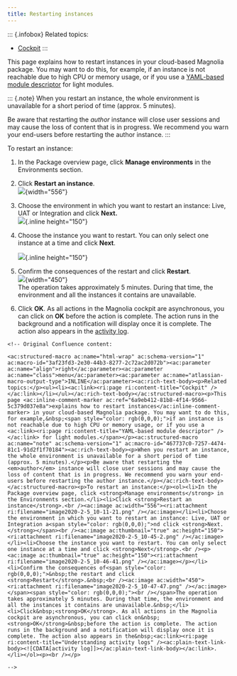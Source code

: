 ```yaml
---
title: Restarting instances
---
```


::: {.infobox}
Related topics:

-   [Cockpit](/Magnolia+Cloud/Cockpit)
:::

This page explains how to restart instances in your cloud-based Magnolia
package. You may want to do this, for example, if an instance is not
reachable due to high CPU or memory usage, or if you use a [YAML-based
module
descriptor](/Modules/Module+descriptor/YAML-based+module+descriptor) for
light modules.

::: {.note}
When you restart an instance, the whole environment is unavailable for a
short period of time (approx. 5 minutes).

Be aware that restarting the *author* instance will close user sessions
and may cause the loss of content that is in progress. We recommend you
warn your end-users before restarting the author instance.
:::

To restart an instance:

1.  In the Package overview page, click **Manage environments** in the
    Environments section.

2.  Click **Restart an instance**.\
    ![](image2020-2-5_10-11-21.png){width="556"}

3.  Choose the environment in which you want to restart an instance:
    Live, UAT or Integration and click **Next.**\
    ![](image2020-2-5_10-45-2.png){.inline height="150"}

4.  Choose the instance you want to restart. You can only select one
    instance at a time and click **Next**.

    ![](image2020-2-5_10-46-41.png){.inline height="150"}

5.  Confirm the consequences of the restart and click **Restart**.\
    ![](image2020-2-5_10-47-47.png){width="450"}\
    The operation takes approximately 5 minutes. During that time, the
    environment and all the instances it contains are unavailable.

6.  Click **OK**. As all actions in the Magnolia cockpit are
    asynchronous, you can click on **OK** before the action is complete.
    The action runs in the background and a notification will display
    once it is complete. The action also appears in the [activity
    log](/Magnolia+Cloud/Cockpit/Understanding+activity+logs).

```{=html}
<!-- Original Confluence content:

<ac:structured-macro ac:name="html-wrap" ac:schema-version="1" ac:macro-id="3af23fd3-2e30-44b3-8277-2c72ac2d072b"><ac:parameter ac:name="align">right</ac:parameter><ac:parameter ac:name="class">menu</ac:parameter><ac:parameter ac:name="atlassian-macro-output-type">INLINE</ac:parameter><ac:rich-text-body><p>Related topics:</p><ul><li><ac:link><ri:page ri:content-title="Cockpit" /></ac:link></li></ul></ac:rich-text-body></ac:structured-macro><p>This page <ac:inline-comment-marker ac:ref="6a9eb412-81b8-4f14-9566-5c379d037e8a">explains how to restart instances</ac:inline-comment-marker> in your cloud-based Magnolia package. You may want to do this, for example,&nbsp;<span style="color: rgb(0,0,0);">if an instance is not reachable due to high CPU or memory usage, or if you use a <ac:link><ri:page ri:content-title="YAML-based module descriptor" /></ac:link> for light modules.</span></p><ac:structured-macro ac:name="note" ac:schema-version="1" ac:macro-id="467737c0-7257-4474-81c1-91d2f1f70184"><ac:rich-text-body><p>When you restart an instance, the whole environment is unavailable for a short period of time (approx. 5 minutes).</p><p>Be aware that restarting the <em>author</em> instance will close user sessions and may cause the loss of content that is in progress. We recommend you warn your end-users before restarting the author instance.</p></ac:rich-text-body></ac:structured-macro><p>To restart an instance:</p><ol><li>In the Package overview page, click <strong>Manage environments</strong> in the Environments section.</li><li>Click <strong>Restart an instance</strong>.<br /><ac:image ac:width="556"><ri:attachment ri:filename="image2020-2-5_10-11-21.png" /></ac:image></li><li>Choose the environment in which you want to restart an instance: Live, UAT or Integration a<span style="color: rgb(0,0,0);">nd click <strong>Next.</strong></span><br /><ac:image ac:thumbnail="true" ac:height="150"><ri:attachment ri:filename="image2020-2-5_10-45-2.png" /></ac:image></li><li>Choose the instance you want to restart. You can only select one instance at a time and click <strong>Next</strong>.<br /><p><ac:image ac:thumbnail="true" ac:height="150"><ri:attachment ri:filename="image2020-2-5_10-46-41.png" /></ac:image></p></li><li>Confirm the consequences of<span style="color: rgb(0,0,0);">&nbsp;the restart and click <strong>Restart</strong>.&nbsp;<br /><ac:image ac:width="450"><ri:attachment ri:filename="image2020-2-5_10-47-47.png" /></ac:image></span><span style="color: rgb(0,0,0);"><br /></span>The operation takes approximately 5 minutes. During that time, the environment and all the instances it contains are unavailable.&nbsp;</li><li>Click&nbsp;<strong>OK</strong>. As all actions in the Magnolia cockpit are asynchronous, you can click on&nbsp;<strong>OK</strong>&nbsp;before the action is complete. The action runs in the background and a notification will display once it is complete. The action also appears in the&nbsp;<ac:link><ri:page ri:content-title="Understanding activity logs" /><ac:plain-text-link-body><![CDATA[activity log]]></ac:plain-text-link-body></ac:link>.</li></ol><p><br /></p>

-->
```
